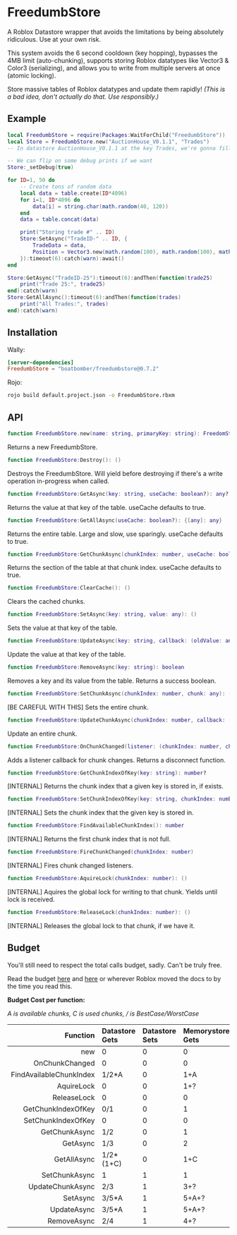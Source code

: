 # FreedumbStore

A Roblox Datastore wrapper that avoids the limitations by being absolutely ridiculous. Use at your own risk.

This system avoids the 6 second cooldown (key hopping), bypasses the 4MB limit (auto-chunking), supports storing Roblox datatypes like Vector3 & Color3 (serializing), and allows you to write from multiple servers at once (atomic locking).

Store massive tables of Roblox datatypes and update them rapidly! *(This is a bad idea, don't actually do that. Use responsibly.)*

## Example

```Lua
local FreedumbStore = require(Packages:WaitForChild("FreedumbStore"))
local Store = FreedumbStore.new("AuctionHouse_V0.1.1", "Trades")
-- In datastore AuctionHouse_V0.1.1 at the key Trades, we're gonna fill a giant dictionary

-- We can flip on some debug prints if we want
Store:_setDebug(true)

for ID=1, 50 do
	-- Create tons of random data
	local data = table.create(ID*4096)
	for i=1, ID*4096 do
		data[i] = string.char(math.random(40, 120))
	end
	data = table.concat(data)

	print("Storing trade #" .. ID)
	Store:SetAsync("TradeID-" .. ID, {
		TradeData = data,
		Position = Vector3.new(math.random(100), math.random(100), math.random(100)),
	}):timeout(6):catch(warn):await()
end

Store:GetAsync("TradeID-25"):timeout(6):andThen(function(trade25)
	print("Trade 25:", trade25)
end):catch(warn)
Store:GetAllAsync():timeout(6):andThen(function(trades)
	print("All Trades:", trades)
end):catch(warn)
```

## Installation

Wally:

```toml
[server-dependencies]
FreedumbStore = "boatbomber/freedumbstore@0.7.2"
```

Rojo:

```bash
rojo build default.project.json -o FreedumbStore.rbxm
```

## API

```Lua
function FreedumbStore.new(name: string, primaryKey: string): FreedomStore
```

Returns a new FreedumbStore.

```Lua
function FreedumbStore:Destroy(): ()
```

Destroys the FreedumbStore. Will yield before destroying if there's a write operation in-progress when called.

```Lua
function FreedumbStore:GetAsync(key: string, useCache: boolean?): any?
```

Returns the value at that key of the table. useCache defaults to true.

```Lua
function FreedumbStore:GetAllAsync(useCache: boolean?): {[any]: any}
```

Returns the entire table. Large and slow, use sparingly. useCache defaults to true.

```Lua
function FreedumbStore:GetChunkAsync(chunkIndex: number, useCache: boolean?): {[any]: any}
```

Returns the section of the table at that chunk index. useCache defaults to true.

```Lua
function FreedumbStore:ClearCache(): ()
```

Clears the cached chunks.

```Lua
function FreedumbStore:SetAsync(key: string, value: any): ()
```

Sets the value at that key of the table.

```Lua
function FreedumbStore:UpdateAsync(key: string, callback: (oldValue: any?) -> any?): any
```

Update the value at that key of the table.

```Lua
function FreedumbStore:RemoveAsync(key: string): boolean
```

Removes a key and its value from the table. Returns a success boolean.

```Lua
function FreedumbStore:SetChunkAsync(chunkIndex: number, chunk: any): ()
```

[BE CAREFUL WITH THIS] Sets the entire chunk.

```Lua
function FreedumbStore:UpdateChunkAsync(chunkIndex: number, callback: (any?) -> any?): ()
```

Update an entire chunk.

```Lua
function FreedumbStore:OnChunkChanged(listener: (chunkIndex: number, chunk: any) -> ()): () -> ()
```

Adds a listener callback for chunk changes. Returns a disconnect function.

```Lua
function FreedumbStore:GetChunkIndexOfKey(key: string): number?
```

[INTERNAL] Returns the chunk index that a given key is stored in, if exists.

```Lua
function FreedumbStore:SetChunkIndexOfKey(key: string, chunkIndex: number): ()
```

[INTERNAL] Sets the chunk index that the given key is stored in.

```Lua
function FreedumbStore:FindAvailableChunkIndex(): number
```

[INTERNAL]  Returns the first chunk index that is not full.

```Lua
function FreedumbStore:FireChunkChanged(chunkIndex: number)
```

[INTERNAL] Fires chunk changed listeners.

```Lua
function FreedumbStore:AquireLock(chunkIndex: number): ()
```

[INTERNAL] Aquires the global lock for writing to that chunk. Yields until lock is received.

```Lua
function FreedumbStore:ReleaseLock(chunkIndex: number): ()
```

[INTERNAL] Releases the global lock to that chunk, if we have it.

## Budget

You'll still need to respect the total calls budget, sadly. Can't be truly free.

Read the budget [here](https://create.roblox.com/docs/scripting/data/data-stores#limits) and [here](https://create.roblox.com/docs/scripting/data/memory-stores#limits) or wherever Roblox moved the docs to by the time you read this.

**Budget Cost per function:**

*A is available chunks, C is used chunks, / is BestCase/WorstCase*

| Function   | Datastore Gets  | Datastore Sets | Memorystore Gets | Memorystore Sets  |
|-----------:|:------|:------|:------|:------|
|new|0|0|0|0|
|OnChunkChanged|0|0|0|0|
|FindAvailableChunkIndex|1/2*A|0|1+A|0|
|AquireLock|0|0|1+?|1|
|ReleaseLock|0|0|0|1|
|GetChunkIndexOfKey|0/1|0|1|0|
|SetChunkIndexOfKey|0|0|0|1|0/1|
|GetChunkAsync|1/2|0|1|0|
|GetAsync|1/3|0|2|0|
|GetAllAsync|1/2*(1+C)|0|1+C|0|
|SetChunkAsync|1|1|1|1/2|
|UpdateChunkAsync|2/3|1|3+?|3/4|
|SetAsync|3/5*A|1|5+A+?|3/5|
|UpdateAsync|3/5*A|1|5+A+?|3/5|
|RemoveAsync|2/4|1|4+?|4/5|
